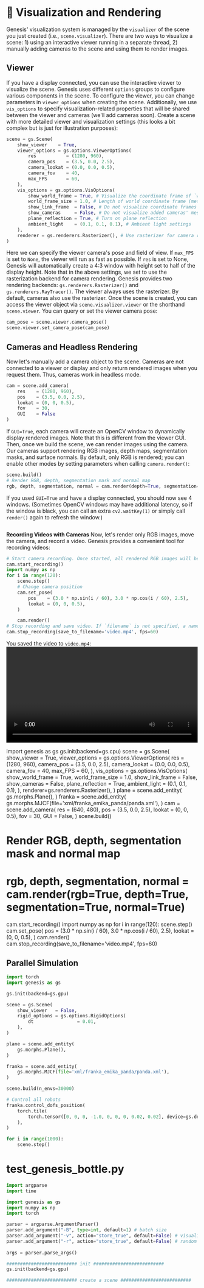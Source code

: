 # 📸 Visualization and Rendering

Genesis' visualization system is managed by the `visualizer` of the scene you just created (i.e., `scene.visualizer`). There are two ways to visualize a scene: 1) using an interactive viewer running in a separate thread, 2) manually adding cameras to the scene and using them to render images.

## Viewer

If you have a display connected, you can use the interactive viewer to visualize the scene. Genesis uses different `options` groups to configure various components in the scene. To configure the viewer, you can change parameters in `viewer_options` when creating the scene. Additionally, we use `vis_options` to specify visualization-related properties that will be shared between the viewer and cameras (we'll add cameras soon).
Create a scene with more detailed viewer and visualization settings (this looks a bit complex but is just for illustration purposes):

```python
scene = gs.Scene(
    show_viewer    = True,
    viewer_options = gs.options.ViewerOptions(
        res           = (1280, 960),
        camera_pos    = (3.5, 0.0, 2.5),
        camera_lookat = (0.0, 0.0, 0.5),
        camera_fov    = 40,
        max_FPS       = 60,
    ),
    vis_options = gs.options.VisOptions(
        show_world_frame = True, # Visualize the coordinate frame of `world` at its origin
        world_frame_size = 1.0, # Length of world coordinate frame (meters)
        show_link_frame  = False, # Do not visualize coordinate frames of entity links
        show_cameras     = False, # Do not visualize added cameras' meshes and frustums
        plane_reflection = True, # Turn on plane reflection
        ambient_light    = (0.1, 0.1, 0.1), # Ambient light settings
    ),
    renderer = gs.renderers.Rasterizer(), # Use rasterizer for camera rendering
)
```

Here we can specify the viewer camera's pose and field of view. If `max_FPS` is set to `None`, the viewer will run as fast as possible. If `res` is set to None, Genesis will automatically create a 4:3 window with height set to half of the display height. Note that in the above settings, we set to use the rasterization backend for camera rendering. Genesis provides two rendering backends: `gs.renderers.Rasterizer()` and `gs.renderers.RayTracer()`. The viewer always uses the rasterizer. By default, cameras also use the rasterizer.
Once the scene is created, you can access the viewer object via `scene.visualizer.viewer` or the shorthand `scene.viewer`. You can query or set the viewer camera pose:

```python
cam_pose = scene.viewer.camera_pose()
scene.viewer.set_camera_pose(cam_pose)
```

## Cameras and Headless Rendering

Now let's manually add a camera object to the scene. Cameras are not connected to a viewer or display and only return rendered images when you request them. Thus, cameras work in headless mode.

```python
cam = scene.add_camera(
    res    = (1280, 960),
    pos    = (3.5, 0.0, 2.5),
    lookat = (0, 0, 0.5),
    fov    = 30,
    GUI    = False
)
```

If `GUI=True`, each camera will create an OpenCV window to dynamically display rendered images. Note that this is different from the viewer GUI.
Then, once we build the scene, we can render images using the camera. Our cameras support rendering RGB images, depth maps, segmentation masks, and surface normals. By default, only RGB is rendered; you can enable other modes by setting parameters when calling `camera.render()`:

```python
scene.build()
# Render RGB, depth, segmentation mask and normal map
rgb, depth, segmentation, normal = cam.render(depth=True, segmentation=True, normal=True)
```

If you used `GUI=True` and have a display connected, you should now see 4 windows. (Sometimes OpenCV windows may have additional latency, so if the window is black, you can call an extra `cv2.waitKey(1)` or simply call `render()` again to refresh the window.)

```{figure}

```

**Recording Videos with Cameras**
Now, let's render only RGB images, move the camera, and record a video. Genesis provides a convenient tool for recording videos:

```python
# Start camera recording. Once started, all rendered RGB images will be internally recorded
cam.start_recording()
import numpy as np
for i in range(120):
    scene.step()
    # Change camera position
    cam.set_pose(
        pos    = (3.0 * np.sin(i / 60), 3.0 * np.cos(i / 60), 2.5),
        lookat = (0, 0, 0.5),
    )

    cam.render()
# Stop recording and save video. If `filename` is not specified, a name will be automatically generated using the calling filename.
cam.stop_recording(save_to_filename='video.mp4', fps=60)
```

You saved the video to `video.mp4`:
<video preload="auto" controls="True" width="100%">


import genesis as gs
gs.init(backend=gs.cpu)
scene = gs.Scene(
    show_viewer = True,
    viewer_options = gs.options.ViewerOptions(
        res           = (1280, 960),
        camera_pos    = (3.5, 0.0, 2.5),
        camera_lookat = (0.0, 0.0, 0.5),
        camera_fov    = 40,
        max_FPS       = 60,
    ),
    vis_options = gs.options.VisOptions(
        show_world_frame = True,
        world_frame_size = 1.0,
        show_link_frame  = False,
        show_cameras     = False,
        plane_reflection = True,
        ambient_light    = (0.1, 0.1, 0.1),
    ),
    renderer=gs.renderers.Rasterizer(),
)
plane = scene.add_entity(
    gs.morphs.Plane(),
)
franka = scene.add_entity(
    gs.morphs.MJCF(file='xml/franka_emika_panda/panda.xml'),
)
cam = scene.add_camera(
    res    = (640, 480),
    pos    = (3.5, 0.0, 2.5),
    lookat = (0, 0, 0.5),
    fov    = 30,
    GUI    = False,
)
scene.build()
# Render RGB, depth, segmentation mask and normal map
# rgb, depth, segmentation, normal = cam.render(rgb=True, depth=True, segmentation=True, normal=True)
cam.start_recording()
import numpy as np
for i in range(120):
    scene.step()
    cam.set_pose(
        pos    = (3.0 * np.sin(i / 60), 3.0 * np.cos(i / 60), 2.5),
        lookat = (0, 0, 0.5),
    )
    cam.render()
cam.stop_recording(save_to_filename='video.mp4', fps=60)



## Parallel Simulation

```python
import torch
import genesis as gs

gs.init(backend=gs.gpu)

scene = gs.Scene(
    show_viewer   = False,
    rigid_options = gs.options.RigidOptions(
        dt                = 0.01,
    ),
)

plane = scene.add_entity(
    gs.morphs.Plane(),
)

franka = scene.add_entity(
    gs.morphs.MJCF(file='xml/franka_emika_panda/panda.xml'),
)

scene.build(n_envs=30000)

# Control all robots
franka.control_dofs_position(
    torch.tile(
        torch.tensor([0, 0, 0, -1.0, 0, 0, 0, 0.02, 0.02], device=gs.device), (30000, 1)
    ),
)

for i in range(1000):
    scene.step()
```

# test_genesis_bottle.py

```py
import argparse
import time

import genesis as gs
import numpy as np
import torch

parser = argparse.ArgumentParser()
parser.add_argument("-B", type=int, default=1) # batch size
parser.add_argument("-v", action="store_true", default=False) # visualize
parser.add_argument("-r", action="store_true", default=False) # random action
                    
args = parser.parse_args()

########################## init ##########################
gs.init(backend=gs.gpu)

########################## create a scene ##########################
```